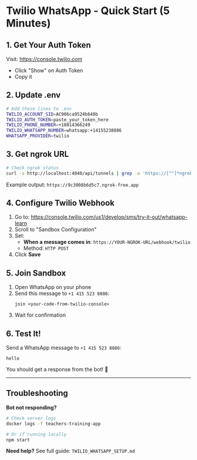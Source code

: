 # Twilio WhatsApp - Quick Start (5 Minutes)

## 1. Get Your Auth Token

Visit: https://console.twilio.com
- Click "Show" on Auth Token
- Copy it

## 2. Update .env

```bash
# Add these lines to .env
TWILIO_ACCOUNT_SID=AC906ca9524b640b
TWILIO_AUTH_TOKEN=paste_your_token_here
TWILIO_PHONE_NUMBER=+18014366249
TWILIO_WHATSAPP_NUMBER=whatsapp:+14155238886
WHATSAPP_PROVIDER=twilio
```

## 3. Get ngrok URL

```bash
# Check ngrok status
curl -s http://localhost:4040/api/tunnels | grep -o 'https://[^"]*ngrok[^"]*' | head -1
```

Example output: `https://9c3008b6d5c7.ngrok-free.app`

## 4. Configure Twilio Webhook

1. Go to: https://console.twilio.com/us1/develop/sms/try-it-out/whatsapp-learn
2. Scroll to "Sandbox Configuration"
3. Set:
   - **When a message comes in**: `https://YOUR-NGROK-URL/webhook/twilio`
   - Method: `HTTP POST`
4. Click **Save**

## 5. Join Sandbox

1. Open WhatsApp on your phone
2. Send this message to `+1 415 523 8886`:
   ```
   join <your-code-from-twilio-console>
   ```
3. Wait for confirmation

## 6. Test It!

Send a WhatsApp message to `+1 415 523 8886`:
```
hello
```

You should get a response from the bot! 🎉

---

## Troubleshooting

**Bot not responding?**
```bash
# Check server logs
docker logs -f teachers-training-app

# Or if running locally
npm start
```

**Need help?** See full guide: `TWILIO_WHATSAPP_SETUP.md`
